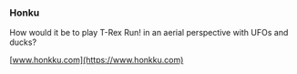 ### Honku

 How would it be to play T-Rex Run! in an aerial perspective with UFOs and ducks?

 [www.honkku.com](https://www.honkku.com)
